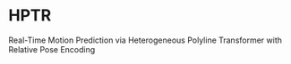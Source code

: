 # HPTR
Real-Time Motion Prediction via Heterogeneous Polyline Transformer with Relative Pose Encoding
